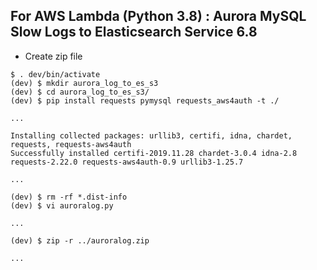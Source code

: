 ## For AWS Lambda (Python 3.8) : Aurora MySQL Slow Logs to Elasticsearch Service 6.8

- Create zip file

```sh:create_zip_file
$ . dev/bin/activate
(dev) $ mkdir aurora_log_to_es_s3
(dev) $ cd aurora_log_to_es_s3/
(dev) $ pip install requests pymysql requests_aws4auth -t ./

...

Installing collected packages: urllib3, certifi, idna, chardet, requests, requests-aws4auth
Successfully installed certifi-2019.11.28 chardet-3.0.4 idna-2.8 requests-2.22.0 requests-aws4auth-0.9 urllib3-1.25.7

...

(dev) $ rm -rf *.dist-info
(dev) $ vi auroralog.py

...

(dev) $ zip -r ../auroralog.zip

...
```

